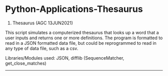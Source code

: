 # Python-Applications-Thesaurus

1. Thesaurus (AGC 13JUN2021)

This script simulates a computerized thesaurus that looks up a word that a user inputs and returns one or more definitions. The program is formatted to read in a JSON formatted data file, but could be reprogrammed to read in any type of data file, such as a csv.

Libraries/Modules used: JSON, difflib (SequenceMatcher, get_close_matches)

______________________________________________________________________________________________________________
